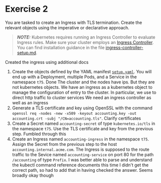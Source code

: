 # Exercise 2

You are tasked to create an Ingress with TLS termination. Create the relevant objects using the imperative or declarative approach.

> **_NOTE:_** Kubernetes requires running an Ingress Controller to evaluate Ingress rules. Make sure your cluster employs an [Ingress Controller](https://kubernetes.io/docs/concepts/services-networking/ingress-controllers/). You can find installation guidance in the file [ingress-controller-setup.md](./ingress-controller-setup.md).

Created the ingress using additional docs
1. Create the objects defined by the YAML manifest [`setup.yaml`](./setup.yaml). You will end up with a Deployment, multiple Pods, and a Service in the namespace `t75`.
  Done
  The cluster and the nodes have ips. But they are not kubernetes objects. We have an ingress as a kubernetes object to manage the configuration of entry to the cluster. In particular, we use to direct http traffic to cluster services
  We need an ingress controller as well as an ingress
2. Generate a TLS certificate and key using OpenSSL with the command `openssl req -nodes -new -x509 -keyout accounting.key -out accounting.crt -subj "/CN=accounting.tls"`.
  Clarify certificates
3. Create a Secret named `accounting-secret` of type `kubernetes.io/tls` in the namespace `t75`. Use the TLS certificate and key from the previous step.
  Fumbled through this
4. Create an Ingress named `accounting-ingress` in the namespace `t75`. Assign the Secret from the previous step to the host `accounting.internal.acme.com`. The Ingress is supposed to the route traffic to the Sevice named `accounting-service` on port 80 for the path `/accounting` of type `Prefix`.
  I was better able to parse and understand the kubectl command reference documents this time
  I didn't get the correct path, so had to add that in having checked the answer. Seems broadly okay though
